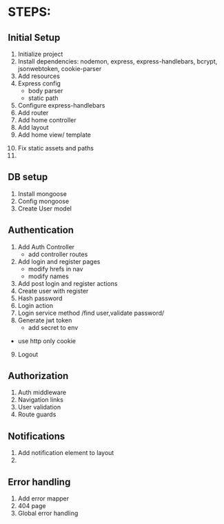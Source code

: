 # STEPS:

## Initial Setup
1. Initialize project
2. Install dependencies: nodemon, express, express-handlebars, bcrypt, jsonwebtoken, cookie-parser
3. Add resources
4. Express config
    * body parser
    * static path
5. Configure express-handlebars
6. Add router
7. Add home controller
8. Add layout
9. Add home view/ template
<!-- check loading -->
10. Fix static assets and paths
11. 

## DB setup
1. Install mongoose
2. Config mongoose
3. Create User model


## Authentication 
1. Add Auth Controller
    * add controller routes
2. Add login  and register pages
    * modify hrefs in nav
    * modify names
3. Add post login and register actions
4. Create user with register
5. Hash password
6. Login action
7. Login service method /find user,validate password/
8. Generate jwt token
    * add secret to env
* use http only cookie
9. Logout


## Authorization
1. Auth middleware  
2. Navigation links
3. User validation
4. Route guards

## Notifications
1. Add notification element to layout
2. 

## Error handling
1. Add error mapper
2. 404 page
3. Global error handling


